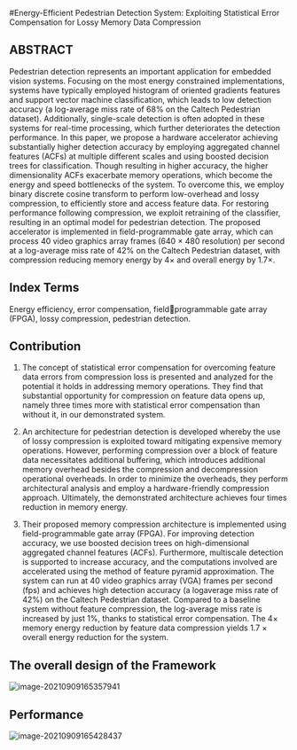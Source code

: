 #Energy-Efficient Pedestrian Detection System: Exploiting Statistical Error Compensation for Lossy Memory Data Compression
## ABSTRACT

Pedestrian detection represents an important application for embedded vision systems. Focusing on the most energy constrained implementations, systems have typically employed histogram of oriented gradients features and support vector machine classification, which leads to low detection accuracy (a log-average miss rate of 68% on the Caltech Pedestrian dataset). Additionally, single-scale detection is often adopted in these systems for real-time processing, which further deteriorates the detection performance. In this paper, we propose a hardware accelerator achieving substantially higher detection accuracy by employing aggregated channel features (ACFs) at multiple different scales and using boosted decision trees for classification. Though resulting in higher accuracy, the higher dimensionality ACFs exacerbate memory operations, which become the energy and speed bottlenecks of the system. To overcome this, we employ binary discrete cosine transform to perform low-overhead and lossy compression, to efficiently store and access feature data. For restoring performance following compression, we exploit retraining of the classifier, resulting in an optimal model for
pedestrian detection. The proposed accelerator is implemented in field-programmable gate array, which can process 40 video graphics array frames (640 × 480 resolution) per second at a log-average miss rate of 42% on the Caltech Pedestrian dataset, with compression reducing memory energy by 4× and overall energy by 1.7×.

## Index Terms

Energy efficiency, error compensation, fieldprogrammable gate array (FPGA), lossy compression, pedestrian detection.

## Contribution

1) The concept of statistical error compensation for overcoming feature data errors from compression loss is presented and analyzed for the potential it holds in addressing memory operations. They find that substantial opportunity for compression on feature data opens up, namely three times more with statistical error compensation than without it, in our demonstrated system.

2) An architecture for pedestrian detection is developed whereby the use of lossy compression is exploited toward mitigating expensive memory operations. However, performing compression over a block of feature data necessitates additional buffering, which introduces additional memory overhead besides the compression and decompression operational overheads. In order to minimize the overheads, they perform architectural analysis and employ a hardware-friendly compression approach. Ultimately, the demonstrated architecture achieves four times reduction in memory energy.

3) Their proposed memory compression architecture is implemented using field-programmable gate array (FPGA). For improving detection accuracy, we use boosted decision trees on high-dimensional aggregated channel features (ACFs). Furthermore, multiscale detection is supported to increase accuracy, and the computations involved are accelerated using the method of feature pyramid approximation. The system can run at 40 video graphics array (VGA) frames per second (fps) and achieves high detection accuracy (a logaverage miss rate of 42%) on the Caltech Pedestrian dataset. Compared to a baseline system without feature compression, the log-average miss rate is increased by just 1%, thanks to statistical error compensation. The 4× memory energy reduction by feature data compression yields 1.7 × overall energy reduction for the system.

## The overall design of the Framework

![image-20210909165357941](https://gitee.com/feiyipengfei/pic-md1/raw/master/20210909165358.png)

## Performance

![image-20210909165428437](https://gitee.com/feiyipengfei/pic-md1/raw/master/20210909165428.png)

